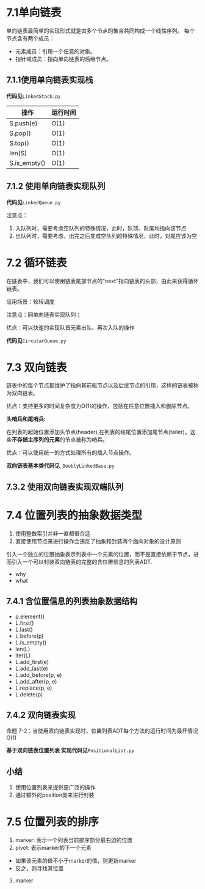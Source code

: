 # 7.1单向链表
单向链表最简单的实现形式就是由多个节点的集合共同构成一个线性序列。
每个节点含有两个成员：
- 元素成员：引用一个任意的对象。
- 指针域成员：指向单向链表的后继节点。

## 7.1.1使用单向链表实现栈

**代码见**`LinkedStack.py`

操作|运行时间
---|---
S.push(e)|O(1)
S.pop()|O(1)
S.top()|O(1)
len(S)|O(1)
S.is_empty()|O(1)

## 7.1.2 使用单向链表实现队列

**代码见**`LinkedQueue.py`

注意点：
1. 入队列时，需要考虑空队列的特殊情况，此时，队顶、队尾均指向该节点
2. 出队列时，需要考虑，出完之后变成空队列的特殊情况，此时，对尾应该为空

# 7.2 循环链表
在链表中，我们可以使用链表尾部节点的"next"指向链表的头部，由此来获得循环链表。

应用场景：轮转调度

注意点：同单向链表实现队列；

优点：可以快速的实现队首元素出队、再次入队的操作

**代码见**`CircularQueue.py`

# 7.3 双向链表

链表中的每个节点都维护了指向其前驱节点以及后继节点的引用，这样的链表被称为双向链表。

优点：支持更多的时间复杂度为O(1)的操作，包括在任意位置插入和删除节点。

**头哨兵和尾哨兵:**

在列表的起始位置添加头节点(header),在列表的结尾位置添加尾节点(tailer)。这些**不存储主序列的元素**的节点被称为哨兵。

优点：可以使用统一的方式处理所有的插入节点操作。

**双向链表基本类代码见**`_DoublyLinkedBase.py`

## 7.3.2 使用双向链表实现双端队列

# 7.4 位置列表的抽象数据类型
1. 使用整数索引并非一直都很合适
2. 直接使用节点来进行操作会违反了抽象和封装两个面向对象的设计原则

引入一个独立的位置抽象表示列表中一个元素的位置，而不是直接依赖于节点，进而引入一个可以封装双向链表的完整的含位置信息的列表ADT.

- why
- what

## 7.4.1 含位置信息的列表抽象数据结构
- p.element()
- L.first()
- L.last()
- L.before(p)
- L.is_empty()
- len(L)
- iter(L)
- L.add_first(e)
- L.add_last(e)
- L.add_before(p, e)
- L.add_after(p, e)
- L.replace(p, e)
- L.delete(p)

## 7.4.2 双向链表实现
命题 7-2：当使用双向链表实现时，位置列表ADT每个方法的运行时间为最坏情况O(1)

**基于双向链表位置列表 实现代码见**`PositionalList.py`


## 小结
1. 使用位置列表来提供更广泛的操作
2. 通过额外的position类来进行封装

# 7.5 位置列表的排序
1. marker: 表示一个列表当前排序部分最右边的位置
2. pivot: 表示marker的下一个元素
- 如果该元素的值不小于marker的值，则更新marker
- 反之，则寻找其位置
3. marker